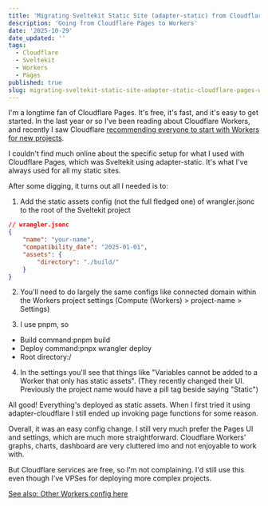```yaml
---
title: 'Migrating Sveltekit Static Site (adapter-static) from Cloudflare Pages to Workers'
description: 'Going from Cloudflare Pages to Workers'
date: '2025-10-29'
date_updated: ''
tags:
  - Cloudflare
  - Sveltekit
  - Workers
  - Pages
published: true
slug: migrating-sveltekit-static-site-adapter-static-cloudflare-pages-workers
---
```


I'm a longtime fan of Cloudflare Pages. It's free, it's fast, and it's easy to get started. In the last year or so I've been reading about Cloudflare Workers, and recently I saw Cloudflare [recommending everyone to start with Workers for new projects](https://developers.cloudflare.com/workers/static-assets/migration-guides/migrate-from-pages/).

I couldn't find much online about the specific setup for what I used with Cloudflare Pages, which was Sveltekit using adapter-static. It's what I've always used for all my static sites.

After some digging, it turns out all I needed is to:

1. Add the static assets config (not the full fledged one) of wrangler.jsonc to the root of the Sveltekit project

```json
// wrangler.jsonc
{
	"name": "your-name",
	"compatibility_date": "2025-01-01",
	"assets": {
		"directory": "./build/"
	}
}
```

2. You'll need to do largely the same configs like connected domain within the Workers project settings (Compute (Workers) > project-name > Settings)

3. I use pnpm, so

- Build command:pnpm build
- Deploy command:pnpx wrangler deploy
- Root directory:/

4. In the settings you'll see that things like "Variables cannot be added to a Worker that only has static assets". (They recently changed their UI. Previously the project name would have a pill tag beside saying "Static")

All good! Everything's deployed as static assets. When I first tried it using adapter-cloudflare I still ended up invoking page functions for some reason.

Overall, it was an easy config change. I still very much prefer the Pages UI and settings, which are much more straightforward. Cloudflare Workers' graphs, charts, dashboard are very cluttered imo and not enjoyable to work with.

But Cloudflare services are free, so I'm not complaining. I'd still use this even though I've VPSes for deploying more complex projects.

[See also: Other Workers config here](https://developers.cloudflare.com/workers/configuration/)
